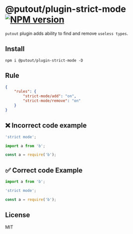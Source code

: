 # @putout/plugin-strict-mode [![NPM version][NPMIMGURL]][NPMURL]

[NPMIMGURL]: https://img.shields.io/npm/v/@putout/plugin-strict-mode.svg?style=flat&longCache=true
[NPMURL]: https://npmjs.org/package/@putout/plugin-strict-mode "npm"

`putout` plugin adds ability to find and remove `useless types`.

## Install

```
npm i @putout/plugin-strict-mode -D
```

## Rule

```json
{
    "rules": {
        "strict-mode/add": "on",
        "strict-mode/remove": "on"
    }
}
```

## ❌ Incorrect code example

```js
'strict mode';

import a from 'b';
```

```js
const a = require('b');
```

## ✅ Correct code Example

```js
import a from 'b';
```

```js
'strict mode';

const a = require('b');
```

## License

MIT
